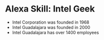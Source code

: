 # Alexa Skill: Intel Geek

- Intel Corporation was founded in 1968
- Intel Guadalajara was founded in 2000
- Intel Guadalajara has over 1400 employees